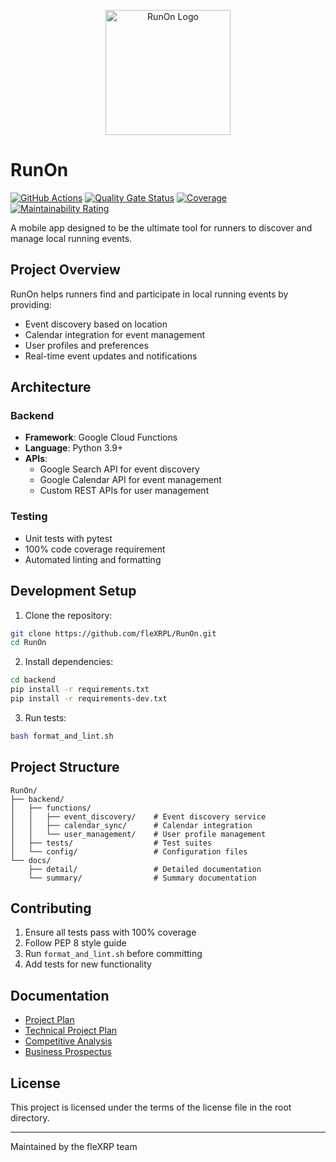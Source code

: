 <p align="center">
  <img src="https://raw.githubusercontent.com/wiki/fleXRPL/RunOn/images/runon-icon-notext.png" alt="RunOn Logo" width="200"/>
</p>

# RunOn

[![GitHub Actions](https://github.com/fleXRPL/RunOn/actions/workflows/build.yml/badge.svg)](https://github.com/fleXRPL/RunOn/actions)
[![Quality Gate Status](https://sonarcloud.io/api/project_badges/measure?project=fleXRPL_RunOn&metric=alert_status)](https://sonarcloud.io/summary/new_code?id=fleXRPL_RunOn)
[![Coverage](https://sonarcloud.io/api/project_badges/measure?project=fleXRPL_RunOn&metric=coverage)](https://sonarcloud.io/summary/new_code?id=fleXRPL_RunOn)
[![Maintainability Rating](https://sonarcloud.io/api/project_badges/measure?project=fleXRPL_RunOn&metric=sqale_rating)](https://sonarcloud.io/summary/new_code?id=fleXRPL_RunOn)

A mobile app designed to be the ultimate tool for runners to discover and manage local running events.

## Project Overview

RunOn helps runners find and participate in local running events by providing:
- Event discovery based on location
- Calendar integration for event management
- User profiles and preferences
- Real-time event updates and notifications

## Architecture

### Backend
- **Framework**: Google Cloud Functions
- **Language**: Python 3.9+
- **APIs**: 
  - Google Search API for event discovery
  - Google Calendar API for event management
  - Custom REST APIs for user management

### Testing
- Unit tests with pytest
- 100% code coverage requirement
- Automated linting and formatting

## Development Setup

1. Clone the repository:
```bash
git clone https://github.com/fleXRPL/RunOn.git
cd RunOn
```

2. Install dependencies:
```bash
cd backend
pip install -r requirements.txt
pip install -r requirements-dev.txt
```

3. Run tests:
```bash
bash format_and_lint.sh
```

## Project Structure
```
RunOn/
├── backend/
│   ├── functions/
│   │   ├── event_discovery/    # Event discovery service
│   │   ├── calendar_sync/      # Calendar integration
│   │   └── user_management/    # User profile management
│   ├── tests/                  # Test suites
│   └── config/                 # Configuration files
└── docs/
    ├── detail/                 # Detailed documentation
    └── summary/                # Summary documentation
```

## Contributing

1. Ensure all tests pass with 100% coverage
2. Follow PEP 8 style guide
3. Run `format_and_lint.sh` before committing
4. Add tests for new functionality

## Documentation

- [Project Plan](docs/detail/IOS/RunOn!-Project_Plan.md)
- [Technical Project Plan](docs/detail/IOS/RunOn!-Technical_Project_Plan.md)
- [Competitive Analysis](docs/detail/IOS/RunOn!-Competitive_Analysis.md)
- [Business Prospectus](docs/detail/IOS/RunOn!-Prospectus.md)

## License

This project is licensed under the terms of the license file in the root directory.

---
Maintained by the fleXRP team
